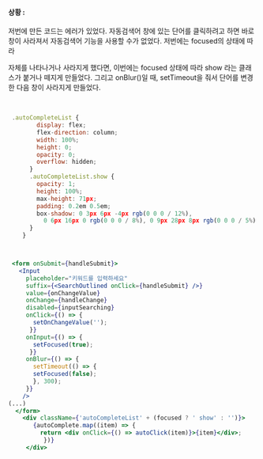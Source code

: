 #### 상황 :

저번에 만든 코드는 에러가 있었다. 자동검색어 창에 있는 단어를 클릭하려고 하면 바로 창이 사라져서 자동검색어 기능을 사용할 수가 없었다. 저번에는 focused의 상태에 따라 <div></div> 자체를 나타나거나 사라지게 했다면, 이번에는 focused 상태에 따라 show 라는 클래스가 붙거나 떼지게 만들었다. 그리고 onBlur()일 때, setTimeout을 줘서 단어를 변경한 다음 창이 사라지게 만들었다.

<br>

```jsx
 .autoCompleteList {
        display: flex;
        flex-direction: column;
        width: 100%;
        height: 0;
        opacity: 0;
        overflow: hidden;
      }
      .autoCompleteList.show {
        opacity: 1;
        height: 100%;
        max-height: 71px;
        padding: 0.2em 0.5em;
        box-shadow: 0 3px 6px -4px rgb(0 0 0 / 12%),
          0 6px 16px 0 rgb(0 0 0 / 8%), 0 9px 28px 8px rgb(0 0 0 / 5%);
      }
    }



 <form onSubmit={handleSubmit}>
   <Input
     placeholder="키워드를 입력하세요"
     suffix={<SearchOutlined onClick={handleSubmit} />}
     value={onChangeValue}
     onChange={handleChange}
     disabled={inputSearching}
     onClick={() => {
       setOnChangeValue('');
      }}
     onInput={() => {
       setFocused(true);
      }}
     onBlur={() => {
       setTimeout(() => {
       setFocused(false);
       }, 300);
     }}
    />
(...)
  </form>
    <div className={'autoCompleteList' + (focused ? ' show' : '')}>
       {autoComplete.map((item) => {
         return <div onClick={() => autoClick(item)}>{item}</div>;
          })}
     </div>

```
